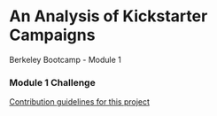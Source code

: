 # An Analysis of Kickstarter Campaigns

Berkeley Bootcamp - Module 1



### Module 1 Challenge


[Contribution guidelines for this project](outcomes_based_on_goal.PNG)


